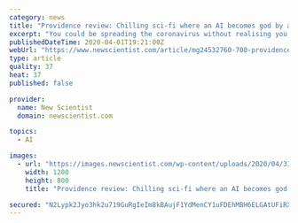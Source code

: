 ```yaml
---
category: news
title: "Providence review: Chilling sci-fi where an AI becomes god by accident"
excerpt: "You could be spreading the coronavirus without realising you’ve got it Mind-reading AI turns thoughts into words using a brain implant Coronavirus latest: US estimates between 100,000 and 240,000 deaths Will the spread of covid-19 be affected by changing seasons? We may now know what our common ancestor with Neanderthals looked like The hunt ..."
publishedDateTime: 2020-04-01T19:21:00Z
webUrl: "https://www.newscientist.com/article/mg24532760-700-providence-review-chilling-sci-fi-where-an-ai-becomes-god-by-accident/"
type: article
quality: 37
heat: 37
published: false

provider:
  name: New Scientist
  domain: newscientist.com

topics:
  - AI

images:
  - url: "https://images.newscientist.com/wp-content/uploads/2020/04/31162603/efa4ae_web.jpg"
    width: 1200
    height: 800
    title: "Providence review: Chilling sci-fi where an AI becomes god by accident"

secured: "N2Lypk2Jyo3hk2u719GuRgIeIm8kBAujF1YdMenCY1uFDEhMBH6ELGAtUFiRXAUo8mLAsNTnLpVWZ1T+rBYSpg9dFiYCP+kU95L+l7h4p+FDjrnkNzRPXb7EhpVCLw+l91VvRD4fVuZmyeuGQFUVvhWAq8OsVFz+aaaWbTCGyvZxM3/u7XA3/E9bI7f4fg/rXdmKMctwJmcJhuipBW6bs22+MCP2HjDmCb/Jck441yzoMuLN1hjnpZddWfbn9IleYOWDYjEz5mwftHr0j+9cx+JX3n9Us9kyuvKqaUyMgX6YZNaTBNsy2cCSapwrBy9iiM/yPanHDvM21Yh1NZFaYtsKRm9BfheCPBeKlpS2bj+CEkwl4DXu3WEry7W2DM4DQWRuS79V5k7P4Ubl/7maZy3ncmc7rZORCNijyHqBXXP0Qj8TMUyPLw8iurthp59/Qew+NE78igy/tW58a1OMAy/iGeYeeBVA0gcsMLCiYT4=;a9UAGdutaZKCbhhTQXhZOA=="
---
```


